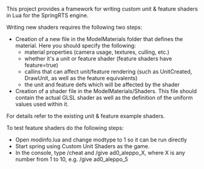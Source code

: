 This project provides a framework for writing custom unit & feature shaders in Lua for the SpringRTS engine. 

Writing new shaders requires the following two steps:
- Creation of a new file in the ModelMaterials folder that defines the material. Here you should specify the following: 
  - material properties (camera usage, textures, culling, etc.)
  - whether it's a unit or feature shader (feature shaders have feature=true)
  - callins that can affect unit/feature rendering (such as UnitCreated, DrawUnit, as well as the feature equivalents)
  - the unit and feature defs which will be affected by the shader
- Creation of a shader file in the ModelMaterials/Shaders. This file should contain the actual GLSL shader as well as the definition of the uniform values used within it.

For details refer to the existing unit & feature example shaders.

To test feature shaders do the following steps:
- Open modinfo.lua and change modtype to 1 so it can be run directly
- Start spring using Custom Unit Shaders as the game.
- In the console, type /cheat and /give ad0_aleppo_X, where X is any number from 1 to 10, e.g. /give ad0_aleppo_5
